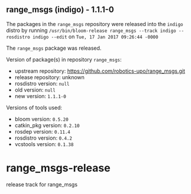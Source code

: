 ## range_msgs (indigo) - 1.1.1-0

The packages in the `range_msgs` repository were released into the `indigo` distro by running `/usr/bin/bloom-release range_msgs --track indigo --rosdistro indigo --edit` on `Tue, 17 Jan 2017 09:26:44 -0000`

The `range_msgs` package was released.

Version of package(s) in repository `range_msgs`:
- upstream repository: https://github.com/robotics-upo/range_msgs.git
- release repository: unknown
- rosdistro version: `null`
- old version: `null`
- new version: `1.1.1-0`

Versions of tools used:
- bloom version: `0.5.20`
- catkin_pkg version: `0.2.10`
- rosdep version: `0.11.4`
- rosdistro version: `0.4.2`
- vcstools version: `0.1.38`


# range_msgs-release
release track for range_msgs
